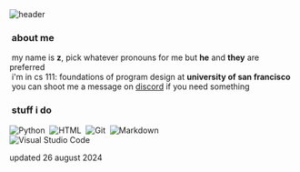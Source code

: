 <img alt="header" src="https://wallpaper.forfun.com/fetch/34/34e2207671976941581bcfbf0c9a6b16.jpeg" align="center">

### &nbsp;about me

&nbsp;my name is **z**, pick whatever pronouns for me but **he** and **they** are preferred\
&nbsp;i'm in cs 111: foundations of program design at **university of san francisco**\
&nbsp;you can shoot me a message on [discord](https://discord.com/users/839601350865584158) if you need something

### &nbsp;stuff i do

![Python](https://img.shields.io/badge/-Python-05122A?style=flat&logo=python)&nbsp;
![HTML](https://img.shields.io/badge/-HTML-05122A?style=flat&logo=HTML5)&nbsp;
![Git](https://img.shields.io/badge/-Git-05122A?style=flat&logo=git)&nbsp;
![Markdown](https://img.shields.io/badge/-Markdown-05122A?style=flat&logo=markdown)\
![Visual Studio Code](https://img.shields.io/badge/-Visual%20Studio%20Code-05122A?style=flat&logo=visual-studio-code&logoColor=007ACC)&nbsp;

updated 26 august 2024
